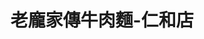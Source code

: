 ---
title: "老龐家傳牛肉麵-仁和店"
description: "老龐家傳牛肉麵-仁和店"
layout: shop
keywords:
  - 美食競賽
  - 台灣美食
  - 美食精選
datePublished: "2025-06-30"
dateModified: "2025-07-05"
city: "台南市"
district: "東區"
address: "701台南市東區仁和路39號"
phone: "062674658"
geo: "22.977828949436404, 120.23024977020305"
google_map: "https://maps.app.goo.gl/RyfXyUaLTFLFE1WE9"
footinder: ""
official: "https://www.facebook.com/p/%E8%80%81%E9%BE%90%E5%AE%B6%E5%82%B3%E7%89%9B%E8%82%89%E9%BA%B5-100064117776154/"
award:
  - name: "台北國際牛肉麵節"
    year: "2024"
    entries:
      - group: "鮮食組"
        cooking_style: "紅燒"
        rank: "金牌"

---